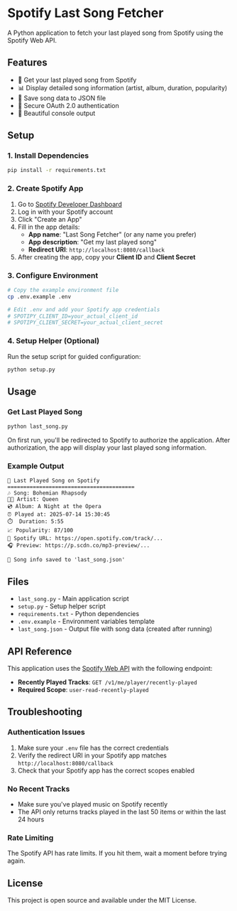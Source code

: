 # Spotify Last Song Fetcher

A Python application to fetch your last played song from Spotify using the Spotify Web API.

## Features

- 🎵 Get your last played song from Spotify
- 📊 Display detailed song information (artist, album, duration, popularity)
- 💾 Save song data to JSON file
- 🔐 Secure OAuth 2.0 authentication
- 🎨 Beautiful console output

## Setup

### 1. Install Dependencies

```bash
pip install -r requirements.txt
```

### 2. Create Spotify App

1. Go to [Spotify Developer Dashboard](https://developer.spotify.com/dashboard/)
2. Log in with your Spotify account
3. Click "Create an App"
4. Fill in the app details:
   - **App name**: "Last Song Fetcher" (or any name you prefer)
   - **App description**: "Get my last played song"
   - **Redirect URI**: `http://localhost:8080/callback`
5. After creating the app, copy your **Client ID** and **Client Secret**

### 3. Configure Environment

```bash
# Copy the example environment file
cp .env.example .env

# Edit .env and add your Spotify app credentials
# SPOTIPY_CLIENT_ID=your_actual_client_id
# SPOTIPY_CLIENT_SECRET=your_actual_client_secret
```

### 4. Setup Helper (Optional)

Run the setup script for guided configuration:

```bash
python setup.py
```

## Usage

### Get Last Played Song

```bash
python last_song.py
```

On first run, you'll be redirected to Spotify to authorize the application. After authorization, the app will display your last played song information.

### Example Output

```
🎵 Last Played Song on Spotify
========================================
🎶 Song: Bohemian Rhapsody
👨‍🎤 Artist: Queen
💿 Album: A Night at the Opera
⏰ Played at: 2025-07-14 15:30:45
⏱️  Duration: 5:55
📈 Popularity: 87/100
🔗 Spotify URL: https://open.spotify.com/track/...
🎧 Preview: https://p.scdn.co/mp3-preview/...

💾 Song info saved to 'last_song.json'
```

## Files

- `last_song.py` - Main application script
- `setup.py` - Setup helper script
- `requirements.txt` - Python dependencies
- `.env.example` - Environment variables template
- `last_song.json` - Output file with song data (created after running)

## API Reference

This application uses the [Spotify Web API](https://developer.spotify.com/documentation/web-api) with the following endpoint:

- **Recently Played Tracks**: `GET /v1/me/player/recently-played`
- **Required Scope**: `user-read-recently-played`

## Troubleshooting

### Authentication Issues

1. Make sure your `.env` file has the correct credentials
2. Verify the redirect URI in your Spotify app matches `http://localhost:8080/callback`
3. Check that your Spotify app has the correct scopes enabled

### No Recent Tracks

- Make sure you've played music on Spotify recently
- The API only returns tracks played in the last 50 items or within the last 24 hours

### Rate Limiting

The Spotify API has rate limits. If you hit them, wait a moment before trying again.

## License

This project is open source and available under the MIT License.
